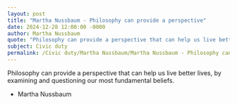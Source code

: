 ```yaml
---
layout: post
title: "Martha Nussbaum - Philosophy can provide a perspective"
date: 2024-12-28 12:00:00 -0000
author: Martha Nussbaum
quote: "Philosophy can provide a perspective that can help us live better lives, by examining and questioning our most fundamental beliefs."
subject: Civic duty
permalink: /Civic duty/Martha Nussbaum/Martha Nussbaum - Philosophy can provide a perspective
---
```


Philosophy can provide a perspective that can help us live better lives, by examining and questioning our most fundamental beliefs.

- Martha Nussbaum
